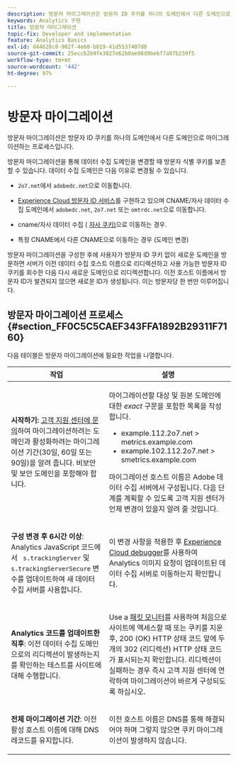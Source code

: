 ```yaml
---
description: 방문자 마이그레이션은 방문자 ID 쿠키를 하나의 도메인에서 다른 도메인으로 마이그레이션하는 프로세스입니다.
keywords: Analytics 구현
title: 방문자 마이그레이션
topic-fix: Developer and implementation
feature: Analytics Basics
exl-id: d44628c8-902f-4e60-b819-41d5537407d8
source-git-commit: 25eccb2b9fe3827e62b0ae98d9bebf7a97b239f5
workflow-type: tm+mt
source-wordcount: '442'
ht-degree: 97%

---
```


# 방문자 마이그레이션

방문자 마이그레이션은 방문자 ID 쿠키를 하나의 도메인에서 다른 도메인으로 마이그레이션하는 프로세스입니다.

방문자 마이그레이션을 통해 데이터 수집 도메인을 변경할 때 방문자 식별 쿠키를 보존할 수 있습니다. 데이터 수집 도메인은 다음 이유로 변경될 수 있습니다.

* `2o7.net`에서 `adobedc.net`으로 이동합니다.

* [Experience Cloud 방문자 ID 서비스](https://experienceleague.adobe.com/docs/id-service/using/home.html?lang=ko-KR)를 구현하고 있으며 CNAME/자사 데이터 수집 도메인에서 `adobedc.net`, `2o7.net` 또는 `omtrdc.net`으로 이동합니다.

* cname/자사 데이터 수집 ( [자사 쿠키)](https://experienceleague.adobe.com/docs/core-services/interface/ec-cookies/cookies-first-party.html?lang=ko-KR)으로 이동하는 경우.

* 특정 CNAME에서 다른 CNAME으로 이동하는 경우 (도메인 변경)

방문자 마이그레이션을 구성한 후에 사용자가 방문자 ID 쿠키 없이 새로운 도메인을 방문하면 서버가 이전 데이터 수집 호스트 이름으로 리디렉션하고 사용 가능한 방문자 ID 쿠키를 회수한 다음 다시 새로운 도메인으로 리디렉션합니다. 이전 호스트 이름에서 방문자 ID가 발견되지 않으면 새로운 ID가 생성됩니다. 이는 방문자당 한 번만 이루어집니다.

## 방문자 마이그레이션 프로세스 {#section_FF0C5C5CAEF343FFA1892B29311F7160}

다음 테이블은 방문자 마이그레이션에 필요한 작업을 나열합니다.

<table id="table_7B2535FC3E264216A299686415C6B21C"> 
 <thead> 
  <tr> 
   <th colname="col1" class="entry"> 작업 </th> 
   <th colname="col3" class="entry"> 설명 </th> 
  </tr> 
 </thead>
 <tbody> 
  <tr> 
   <td colname="col1"> <p> <b>시작하기:</b> <a href="https://helpx.adobe.com/kr/marketing-cloud/contact-support.html"  >고객 지원 센터에 문의</a>하여 마이그레이션하려는 도메인과 활성화하려는 마이그레이션 기간(30일, 60일 또는 90일)을 알려 줍니다. 비보안 및 보안 도메인을 포함해야 합니다. </p> </td> 
   <td colname="col3"> <p>마이그레이션할 대상 및 원본 도메인에 대한 <i>exact</i> 구문을 포함한 목록을 작성합니다. </p> 
    <ul id="ul_067EC5C7619141A6BDFBC209C9FD47E2"> 
     <li id="li_0723D948465A49C1871B81207AEDC4DC">example.112.2o7.net &gt; metrics.example.com </li> 
     <li id="li_B0CA15A593BD4AB9802E33A3FF037C7A">example.102.112.2o7.net &gt; smetrics.example.com </li> 
    </ul> <p>마이그레이션 호스트 이름은 Adobe 데이터 수집 서버에서 구성됩니다. 다음 단계를 계획할 수 있도록 고객 지원 센터가 언제 변경이 있을지 알려 줄 것입니다. </p> </td> 
  </tr> 
  <tr> 
   <td colname="col1"> <p> <b>구성 변경 후 6시간 이상</b>: Analytics JavaScript 코드에서 <code> s.trackingServer</code> 및 <code> s.trackingServerSecure</code> 변수를 업데이트하여 새 데이터 수집 서버를 사용합니다. </p> </td> 
   <td colname="col3"> <p>이 변경 사항을 적용한 후 <a href="https://experienceleague.adobe.com/docs/debugger/using/experience-cloud-debugger.html?lang=ko-KR"> Experience Cloud debugger</a>를 사용하여 Analytics 이미지 요청이 업데이트된 데이터 수집 서버로 이동하는지 확인합니다. </p> </td> 
  </tr> 
  <tr> 
   <td colname="col1"> <p> <b>Analytics 코드를 업데이트한 직후</b>: 이전 데이터 수집 도메인으로의 리디렉션이 발생하는지를 확인하는 테스트를 사이트에 대해 수행합니다. </p> </td> 
   <td colname="col3"> <p>Use a <a href="../implement/validate/packet-monitor.md"> 패킷 모니터</a>를 사용하여 처음으로 사이트에 액세스할 때 또는 쿠키를 지운 후, 200 (OK) HTTP 상태 코드 앞에 두 개의 302 (리디렉션) HTTP 상태 코드가 표시되는지 확인합니다. 리디렉션이 실패하는 경우 즉시 고객 지원 센터에 연락하여 마이그레이션이 바르게 구성되도록 하십시오. </p> </td> 
  </tr> 
  <tr> 
   <td colname="col1"> <p> <b>전체 마이그레이션 기간</b>: 이전 활성 호스트 이름에 대해 DNS 레코드를 유지합니다. </p> </td> 
   <td colname="col3"> <p>이전 호스트 이름은 DNS를 통해 해결되어야 하며 그렇지 않으면 쿠키 마이그레이션이 발생하지 않습니다. </p> </td> 
  </tr> 
 </tbody> 
</table>
